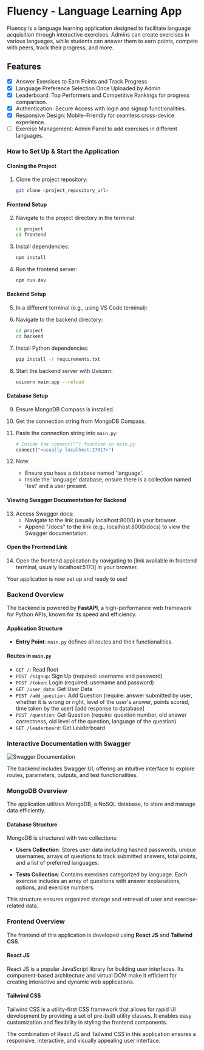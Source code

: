 # Fluency - Language Learning App

Fluency is a language learning application designed to facilitate language acquisition through interactive exercises. Admins can create exercises in various languages, while students can answer them to earn points, compete with peers, track their progress, and more.

## Features

- [x] Answer Exercises to Earn Points and Track Progress
- [x] Language Preference Selection Once Uploaded by Admin
- [x] Leaderboard: Top Performers and Competitive Rankings for progress comparison.
- [x] Authentication: Secure Access with login and signup functionalities.
- [x] Responsive Design: Mobile-Friendly for seamless cross-device experience.
- [ ] Exercise Management: Admin Panel to add exercises in different languages.

### **How to Set Up & Start the Application**

#### Cloning the Project
1. Clone the project repository:
    ```bash
    git clone <project_repository_url>
    ```

#### Frontend Setup
2. Navigate to the project directory in the terminal:
    ```bash
    cd project
    cd frontend
    ```

3. Install dependencies:
    ```bash
    npm install
    ```

4. Run the frontend server:
    ```bash
    npm run dev
    ```

#### Backend Setup
5. In a different terminal (e.g., using VS Code terminal):

6. Navigate to the backend directory:
    ```bash
    cd project
    cd backend
    ```

7. Install Python dependencies:
    ```bash
    pip install -r requirements.txt
    ```

8. Start the backend server with Uvicorn:
    ```bash
    uvicorn main:app --reload
    ```

#### Database Setup
9. Ensure MongoDB Compass is installed.

10. Get the connection string from MongoDB Compass.

11. Paste the connection string into `main.py`:
    ```python
    # Inside the connect("") function in main.py
    connect("<usually localhost:27017>")
    ```

12. Note:
    - Ensure you have a database named 'language'.
    - Inside the 'language' database, ensure there is a collection named 'test' and a user present.
      

#### Viewing Swagger Documentation for Backend
13. Access Swagger docs:
    - Navigate to the link (usually localhost:8000) in your browser.
    - Append "/docs" to the link (e.g., localhost:8000/docs) to view the Swagger documentation.
      
#### Open the Frontend Link
14. Open the frontend application by navigating to [link available in frontend terminal, usually localhost:5173] in your browser.

Your application is now set up and ready to use!

### **Backend Overview**

The backend is powered by **FastAPI**, a high-performance web framework for Python APIs, known for its speed and efficiency.

#### Application Structure

- **Entry Point**: `main.py` defines all routes and their functionalities.

#### Routes in `main.py`

- `GET /`: Read Root
- `POST /signup`: Sign Up (required: username and password)
- `POST /token`: Login (required: username and password)
- `GET /user_data`: Get User Data
- `POST /add_question`: Add Question (require: answer submitted by user, whether it is wrong or right, level of the user's answer, points scored, time taken by the user) [add response to database]
- `POST /question`: Get Question (require: question number, old answer correctness, old level of the question, language of the question)
- `GET /leaderboard`: Get Leaderboard

### **Interactive Documentation with Swagger**

![Swagger Documentation](image_url_here)

The backend includes Swagger UI, offering an intuitive interface to explore routes, parameters, outputs, and test functionalities.

### **MongoDB Overview**

The application utilizes MongoDB, a NoSQL database, to store and manage data efficiently.

#### Database Structure

MongoDB is structured with two collections:

- **Users Collection**: Stores user data including hashed passwords, unique usernames, arrays of questions to track submitted answers, total points, and a list of preferred languages.

- **Tests Collection**: Contains exercises categorized by language. Each exercise includes an array of questions with answer explanations, options, and exercise numbers.

This structure ensures organized storage and retrieval of user and exercise-related data.

### **Frontend Overview**

The frontend of this application is developed using **React JS** and **Tailwind CSS**.

#### React JS
React JS is a popular JavaScript library for building user interfaces. Its component-based architecture and virtual DOM make it efficient for creating interactive and dynamic web applications.

#### Tailwind CSS
Tailwind CSS is a utility-first CSS framework that allows for rapid UI development by providing a set of pre-built utility classes. It enables easy customization and flexibility in styling the frontend components.

The combination of React JS and Tailwind CSS in this application ensures a responsive, interactive, and visually appealing user interface.
